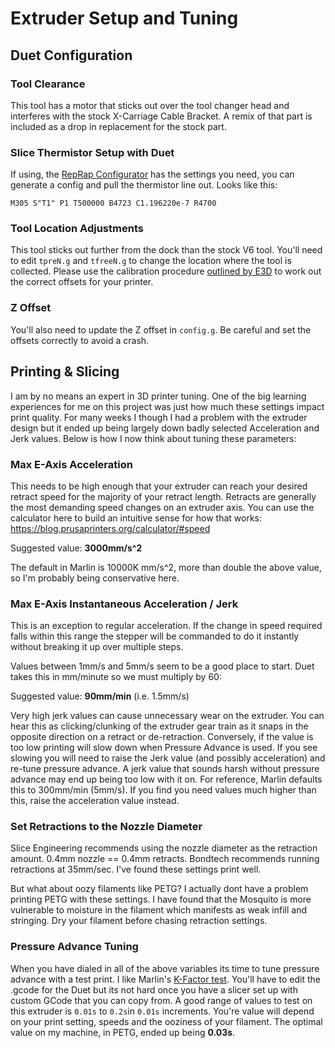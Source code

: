 # Extruder Setup and Tuning

## Duet Configuration

### Tool Clearance

This tool has a motor that sticks out over the tool changer head and interferes with the stock X-Carriage Cable Bracket. A remix of that part is included as a drop in replacement for the stock part.

### Slice Thermistor Setup with Duet

If using, the [RepRap Configurator](https://configtool.reprapfirmware.org/Heaters) has the settings you need, you can generate a config and pull the thermistor line out. Looks like this:

```
M305 S"T1" P1 T500000 B4723 C1.196220e-7 R4700 
```

### Tool Location Adjustments

This tool sticks out further from the dock than the stock V6 tool. You'll need to edit `tpreN.g` and `tfreeN.g` to change the location where the tool is collected. Please use the calibration procedure [outlined by E3D](https://e3d-online.dozuki.com/Guide/10+-+Commissioning./104?lang=en) to work out the correct offsets for your printer.

### Z Offset

You'll also need to update the Z offset in `config.g`. Be careful and set the offsets correctly to avoid a crash.

## Printing & Slicing
I am by no means an expert in 3D printer tuning. One of the big learning experiences for me on this project was just how much these settings impact print quality. For many weeks I though I had a problem with the extruder design but it ended up being largely down badly selected Acceleration and Jerk values. Below is how I now think about tuning these parameters:

### Max E-Axis Acceleration

This needs to be high enough that your extruder can reach your desired retract speed for the majority of your retract length. Retracts are generally the most demanding speed changes on an extruder axis. You can use the calculator here to build an intuitive sense for how that works: https://blog.prusaprinters.org/calculator/#speed

Suggested value: **3000mm/s^2**

The default in Marlin is 10000K mm/s^2, more than double the above value, so I'm probably being conservative here.

### Max E-Axis Instantaneous Acceleration / Jerk

This is an exception to regular acceleration. If the change in speed required falls within this range the stepper will be commanded to do it instantly without breaking it up over multiple steps.

Values between 1mm/s and 5mm/s seem to be a good place to start. Duet takes this in mm/minute so we must multiply by 60:

Suggested value: **90mm/min** (i.e. 1.5mm/s)

Very high jerk values can cause unnecessary wear on the extruder. You can hear this as clicking/clunking of the extruder gear train as it snaps in the opposite direction on a retract or de-retraction. Conversely, if the value is too low printing will slow down when Pressure Advance is used. If you see slowing you will need to raise the Jerk value (and possibly acceleration) and re-tune pressure advance. A jerk value that sounds harsh without pressure advance may end up being too low with it on. For reference, Marlin defaults this to 300mm/min (5mm/s). If you find you need values much higher than this, raise the acceleration value instead.

### Set Retractions to the Nozzle Diameter
Slice Engineering recommends using the nozzle diameter as the retraction amount. 0.4mm nozzle == 0.4mm retracts. Bondtech recommends running retractions at 35mm/sec. I've found these settings print well.

But what about oozy filaments like PETG? I actually dont have a problem printing PETG with these settings. I have found that the Mosquito is more vulnerable to moisture in the filament which manifests as weak infill and stringing. Dry your filament before chasing retraction settings.

### Pressure Advance Tuning
When you have dialed in all of the above variables its time to tune pressure advance with a test print. I like Marlin's [K-Factor test](https://marlinfw.org/tools/lin_advance/k-factor.html). You'll have to edit the .gcode for the Duet but its not hard once you have a slicer set up with custom GCode that you can copy from. A good range of values to test on this extruder is `0.01s` to `0.2s`in `0.01s` increments. You're value will depend on your print setting, speeds and the ooziness of your filament. The optimal value on my machine, in PETG, ended up being **0.03s**.
